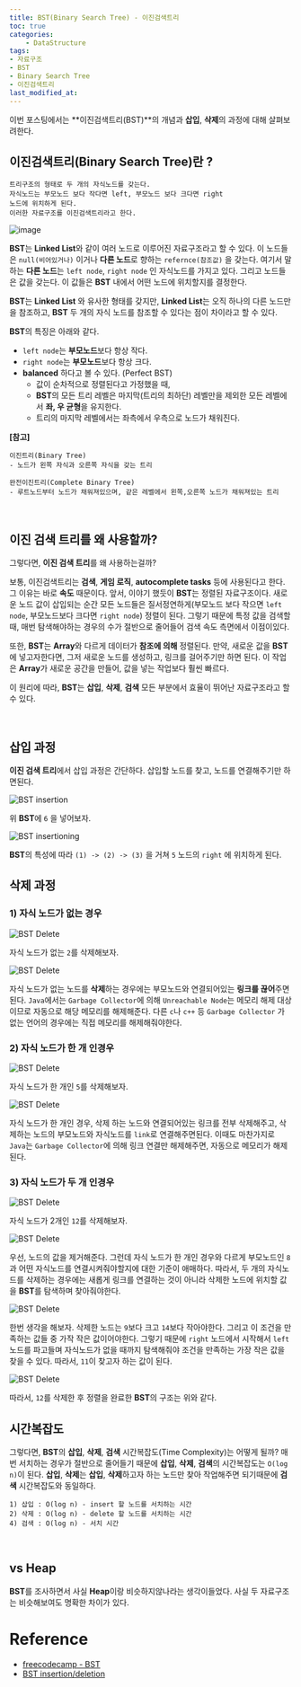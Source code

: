 ```yaml
---
title: BST(Binary Search Tree) - 이진검색트리
toc: true
categories:	
    - DataStructure
tags:
- 자료구조
- BST
- Binary Search Tree
- 이진검색트리
last_modified_at: 
---
```


 

 이번 포스팅에서는 **이진검색트리(BST)**의 개념과 **삽입**, **삭제**의 과정에 대해 살펴보려한다.



## 이진검색트리(Binary Search Tree)란 ?

```
트리구조의 형태로 두 개의 자식노드를 갖는다.
자식노드는 부모노드 보다 작다면 left, 부모노드 보다 크다면 right
노드에 위치하게 된다.
이러한 자료구조를 이진검색트리라고 한다.
```



![image](https://user-images.githubusercontent.com/49560745/106408242-656af800-6481-11eb-87a7-8b605a67c301.png)

 **BST**는 **Linked List**와 같이 여러 노드로 이루어진 자료구조라고 할 수 있다.  이 노드들은 `null(비어있거나)` 이거나 **다른 노드**로 향하는 `refernce(참조값)` 을 갖는다. 여기서 말하는 **다른 노드**는 `left node`, `right node` 인 자식노드를 가지고 있다. 그리고 노드들은 값을 갖는다. 이 값들은 **BST** 내에서 어떤 노드에 위치할지를 결정한다.

**BST**는 **Linked List** 와 유사한 형태를 갖지만, **Linked List**는 오직 하나의 다른 노드만을 참조하고, **BST** 두 개의 자식 노드를 참조할 수 있다는 점이 차이라고 할 수 있다.

**BST**의 특징은 아래와 같다.

- `left node`는 **부모노드**보다 항상 작다.
- `right node`는 **부모노드**보다 항상 크다.
- **balanced** 하다고 볼 수 있다. (Perfect BST)
  - 값이 순차적으로 정렬된다고 가정했을 때,
  -  **BST**의 모든 트리 레벨은 마지막(트리의 최하단) 레벨만을 제외한 모든 레벨에서 **좌, 우 균형**을 유지한다.
  - 트리의 마지막 레벨에서는 좌측에서 우측으로 노드가 채워진다.



**[참고]**

```
이진트리(Binary Tree)
- 노드가 왼쪽 자식과 오른쪽 자식을 갖는 트리

완전이진트리(Complete Binary Tree)
- 루트노드부터 노드가 채워져있으며, 같은 레벨에서 왼쪽,오른쪽 노드가 채워져있는 트리
```

<br/>

## 이진 검색 트리를 왜 사용할까?

그렇다면, **이진 검색 트리**를 왜 사용하는걸까? 

보통, 이진검색트리는 **검색**, **게임 로직**, **autocomplete tasks** 등에 사용된다고 한다. 그 이유는 바로 **속도** 때문이다. 앞서, 이야기 했듯이 **BST**는 정렬된 자료구조이다. 새로운 노드 값이 삽입되는 순간 모든 노드들은 질서정연하게(부모노드 보다 작으면 `left node`, 부모노드보다 크다면 `right node`)  정렬이 된다. 그렇기 때문에 특정 값을 검색할 때, 매번 탐색해야하는 경우의 수가 절반으로 줄어들어 검색 속도 측면에서 이점이있다.

또한, **BST**는 **Array**와 다르게 데이터가 **참조에 의해** 정렬된다. 만약, 새로운 값을 **BST**에 넣고자한다면, 그저 새로운 노드를 생성하고, 링크를 걸어주기만 하면 된다. 이 작업은 **Array**가 새로운 공간을 만들어, 값을 넣는 작업보다 훨씬 빠르다.

이 원리에 따라, **BST**는 **삽입**, **삭제**, **검색** 모든 부분에서 효율이 뛰어난 자료구조라고 할 수 있다. 

<br/>

## 삽입 과정

**이진 검색 트리**에서 삽입 과정은 간단하다. 삽입할 노드를 찾고, 노드를 연결해주기만 하면된다.

![BST insertion](https://user-images.githubusercontent.com/49560745/106413762-40c94d00-648e-11eb-939a-ff466cd05c15.png)

위 **BST**에 `6` 을 넣어보자.

![BST insertioning](https://user-images.githubusercontent.com/49560745/106414187-5b4ff600-648f-11eb-8f29-c8ad1708b04e.png)

**BST**의 특성에 따라 `(1) -> (2) -> (3)` 을 거쳐 `5` 노드의 `right` 에 위치하게 된다.

## 삭제 과정

### 1) 자식 노드가 없는 경우

![BST Delete](https://user-images.githubusercontent.com/49560745/106414483-05c81900-6490-11eb-9231-b0172fb40780.png)

자식 노드가 없는 `2`를 삭제해보자.

![BST Delete](https://user-images.githubusercontent.com/49560745/106414613-5e97b180-6490-11eb-92f2-0cc35bf18d25.png)

자식 노드가 없는 노드를 **삭제**하는 경우에는 부모노드와 연결되어있는 **링크를 끊어**주면된다. `Java`에서는 `Garbage Collector`에 의해 `Unreachable Node`는 메모리 해제 대상이므로 자동으로 해당 메모리를 해제해준다. 다른 `c`나 `c++` 등 `Garbage Collector` 가 없는 언어의 경우에는 직접 메모리를 해제해줘야한다.

### 2) 자식 노드가 한 개 인경우

![BST Delete](https://user-images.githubusercontent.com/49560745/106414769-cea63780-6490-11eb-8358-3183420b38e8.png)

자식 노드가 한 개인 `5`를 삭제해보자.

![BST Delete](https://user-images.githubusercontent.com/49560745/106415386-4cb70e00-6492-11eb-907c-c4417728c767.png)

자식 노드가 한 개인 경우, 삭제 하는 노드와 연결되어있는 링크를 전부 삭제해주고, 삭제하는 노드의 부모노드와 자식노드를 `link`로 연결해주면된다. 이때도 마찬가지로 `Java`는 `Garbage Collector`에 의해 링크 연결만 해제해주면, 자동으로 메모리가 해제된다.

### 3) 자식 노드가 두 개 인경우

![BST Delete](https://user-images.githubusercontent.com/49560745/106415878-89373980-6493-11eb-8f80-6c8accc3e8bf.png)

자식 노드가 2개인 `12`를 삭제해보자.

![BST Delete](https://user-images.githubusercontent.com/49560745/106415940-a835cb80-6493-11eb-99a8-0f2ebc8af3a8.png)

우선, 노드의 값을 제거해준다. 그런데 자식 노드가 한 개인 경우와 다르게 부모노드인 `8`과 어떤 자식노드를 연결시켜줘야할지에 대한 기준이 애매하다. 따라서, 두 개의 자식노드를 삭제하는 경우에는 새롭게 링크를 연결하는 것이 아니라 삭제한 노드에 위치할 값을 **BST**를 탐색하며 찾아줘야한다. 

![BST Delete](https://user-images.githubusercontent.com/49560745/106416252-52adee80-6494-11eb-971c-be86104d9ea5.png)

한번 생각을 해보자. 삭제한 노드는 `9`보다 크고 `14`보다 작아야한다. 그리고 이 조건을 만족하는 값들 중 가작 작은 값이어야한다. 그렇기 때문에 `right` 노드에서 시작해서 `left` 노드를 파고들며 자식노드가 없을 때까지 탐색해줘야 조건을 만족하는 가장 작은 값을 찾을 수 있다. 따라서, `11`이 찾고자 하는 값이 된다.

![BST Delete](https://user-images.githubusercontent.com/49560745/106416584-116a0e80-6495-11eb-9dd5-865e7a56f33a.png)

따라서, `12`를 삭제한 후 정렬을 완료한 **BST**의 구조는 위와 같다.



## 시간복잡도

그렇다면, **BST**의 **삽입**, **삭제**, **검색** 시간복잡도(Time Complexity)는 어떻게 될까? 매번 서치하는 경우가 절반으로 줄어들기 때문에 **삽입**, **삭제**, **검색**의 시간복잡도는  `O(log n)`이 된다. **삽입**, **삭제**는 **삽입**, **삭제**하고자 하는 노드만 찾아 작업해주면 되기때문에 **검색** 시간복잡도와 동일하다.

```
1) 삽입 : O(log n) - insert 할 노드를 서치하는 시간
2) 삭제 : O(log n) - delete 할 노드를 서치하는 시간
4) 검색 : O(log n) - 서치 시간
```

<br/>

## vs Heap

**BST**를 조사하면서 사실 **Heap**이랑 비슷하지않나라는 생각이들었다. 사실 두 자료구조는 비슷해보여도 명확한 차이가 있다.







# Reference

-  [freecodecamp - BST](https://www.freecodecamp.org/news/data-structures-101-binary-search-tree-398267b6bff0/)
-  [BST insertion/deletion](https://www.youtube.com/watch?v=xxADG17SveY)

